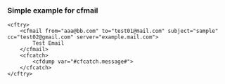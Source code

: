 ### Simple example for cfmail

```lucee
<cftry>
 	<cfmail from="aaa@bb.com" to="test01@mail.com" subject="sample" cc="test02@gmail.com" server="example.mail.com">
		Test Email
	</cfmail>
	<cfcatch>
		<cfdump var="#cfcatch.message#">
	</cfcatch>
</cftry>
```